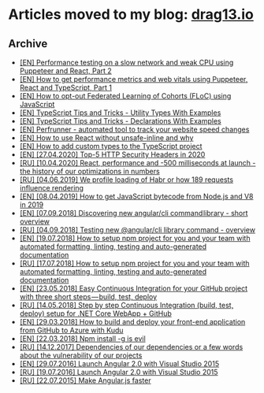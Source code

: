 # Articles moved to my blog: [drag13.io](https://drag13.io/)

## Archive
* [[EN] Performance testing on a slow network and weak CPU using Puppeteer and React, Part 2](https://drag13.io/posts/react-performance-puppeteer-limits/index.html)
* [[EN] How to get performance metrics and web vitals using Puppeteer, React and TypeScript, Part 1](https://drag13.io/posts/react-performance-puppeteer-profile/index.html)
* [[EN] How to opt-out Federated Learning of Cohorts (FLoC) using JavaScript](https://drag13.io/posts/how-turn-off-floc-javascript/index.html)
* [[EN] TypeScript Tips and Tricks - Utility Types With Examples](https://drag13.io/posts/typescript-tricks-utility-examples/index.html)
* [[EN] TypeScript Tips and Tricks - Declarations With Examples](https://drag13.io/posts/typescript-tips-tricks-declarations/index.html)
* [[EN] Perfrunner - automated tool to track your website speed changes](https://drag13.io/posts/perfrunner-intro/index.html)
* [[EN] How to use React without unsafe-inline and why](https://drag13.io/posts/react-inline-runtimer-chunk/index.html)
* [[EN] How to add custom types to the TypeScript project](https://drag13.io/posts/custom-typings/index.html)
* [[EN] [27.04.2020] Top-5 HTTP Security Headers in 2020](https://medium.com/@drag13dev/top-5-http-security-headers-in-2020-c7a5c69e004a)
* [[RU] [10.04.2020] React, performance and -500 milliseconds at launch - the history of our optimizations in numbers](https://habr.com/ru/post/495984/)
* [[RU] [04.06.2019] We profile loading of Habr or how 189 requests influence rendering](https://habr.com/ru/post/454444/)
* [[EN] [08.04.2019] How to get JavaScript bytecode from Node.js and V8 in 2019](https://medium.com/@drag13dev/https-medium-com-drag13dev-how-to-get-javascript-bytecode-from-nodejs-7bd396805d30)
* [[EN] [07.09.2018] Discovering new angular/cli command library - short overview](https://medium.com/@drag13dev/https-medium-com-drag13dev-discovering-new-angular-cli-command-library-18fe62e0ffb0)
* [[RU] [04.09.2018] Testing new @angular/cli library command - overview](https://habr.com/post/422051/)
* [[EN] [19.07.2018] How to setup npm project for you and your team with automated formatting, linting, testing and auto-generated documentation](https://medium.com/@drag13dev/https-medium-com-drag13dev-how-to-setup-npm-project-for-you-and-your-team-a7de38e5a2f7)
* [[RU] [17.07.2018] How to setup npm project for you and your team with automated formatting, linting, testing and auto-generated documentation](https://habr.com/post/417429/)
* [[EN] [23.05.2018] Easy Continuous Integration for your GitHub project with three short steps — build, test, deploy](https://medium.com/@drag13dev/easy-continuous-integration-for-your-github-project-with-three-short-steps-build-test-deploy-2567c4091847)
* [[RU] [14.05.2018] Step by step Continuous Integration (build, test, deploy) setup for .NET Core WebApp + GitHub](https://habr.com/post/354682/)
* [[EN] [29.03.2018] How to build and deploy your front-end application from GitHub to Azure with Kudu](https://medium.com/@drag13dev/how-to-sync-your-github-repository-and-azure-40bdb564d788)
* [[EN] [22.03.2018] Npm install -g is evil](https://medium.com/@drag13dev/npm-install-g-is-evil-b07c7e3325bf)
* [[RU] [14.12.2017] Dependencies of our dependencies or a few words about the vulnerability of our projects](https://habrahabr.ru/post/344606/)
* [[EN] [29.07.2016] Launch Angular 2.0 with Visual Studio 2015](https://www.infopulse.com/blog/using-angular-2-in-visual-studio-2015-tutorial/)
* [[RU] [19.07.2016] Launch Angular 2.0 with Visual Studio 2015](https://habrahabr.ru/company/infopulse/blog/305818/)
* [[RU] [22.07.2015] Make Angular.js faster](https://habrahabr.ru/company/infopulse/blog/262389/)
